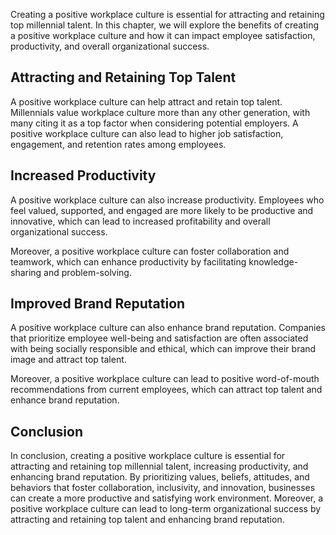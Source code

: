 
Creating a positive workplace culture is essential for attracting and retaining top millennial talent. In this chapter, we will explore the benefits of creating a positive workplace culture and how it can impact employee satisfaction, productivity, and overall organizational success.

Attracting and Retaining Top Talent
-----------------------------------

A positive workplace culture can help attract and retain top talent. Millennials value workplace culture more than any other generation, with many citing it as a top factor when considering potential employers. A positive workplace culture can also lead to higher job satisfaction, engagement, and retention rates among employees.

Increased Productivity
----------------------

A positive workplace culture can also increase productivity. Employees who feel valued, supported, and engaged are more likely to be productive and innovative, which can lead to increased profitability and overall organizational success.

Moreover, a positive workplace culture can foster collaboration and teamwork, which can enhance productivity by facilitating knowledge-sharing and problem-solving.

Improved Brand Reputation
-------------------------

A positive workplace culture can also enhance brand reputation. Companies that prioritize employee well-being and satisfaction are often associated with being socially responsible and ethical, which can improve their brand image and attract top talent.

Moreover, a positive workplace culture can lead to positive word-of-mouth recommendations from current employees, which can attract top talent and enhance brand reputation.

Conclusion
----------

In conclusion, creating a positive workplace culture is essential for attracting and retaining top millennial talent, increasing productivity, and enhancing brand reputation. By prioritizing values, beliefs, attitudes, and behaviors that foster collaboration, inclusivity, and innovation, businesses can create a more productive and satisfying work environment. Moreover, a positive workplace culture can lead to long-term organizational success by attracting and retaining top talent and enhancing brand reputation.
